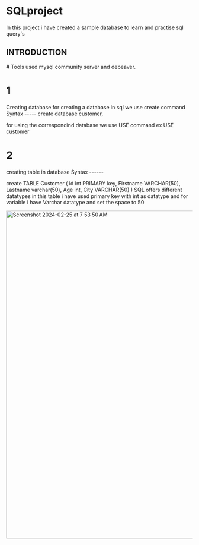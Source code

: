 <h1> SQLproject</h1>
In this project i have created a sample database to learn and practise sql query's

<h2>INTRODUCTION</h2> 
# Tools used  mysql community server and debeaver. 


<h1>1</h1>Creating database 
for creating a database in sql we use create command 
Syntax ----- create database customer,

for using the correspondind database we use USE command 
ex USE customer 

<h1>2</h1> creating table in database
Syntax ------ 

create TABLE Customer
(
id int PRIMARY key,
Firstname VARCHAR(50),
Lastname varchar(50),
Age int,
City VARCHAR(50)
)
SQL offers different datatypes 
in this table i have used primary key with int as datatype
and for variable i have Varchar datatype and set the space to 50 

<img width="883" alt="Screenshot 2024-02-25 at 7 53 50 AM" src="https://github.com/yashmanje/SQLproject/assets/151402001/51efe4b3-176d-4682-a749-b8eb2190b073">

